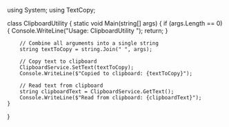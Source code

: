 using System;
using TextCopy;

class ClipboardUtility
{
    static void Main(string[] args)
    {
        if (args.Length == 0)
        {
            Console.WriteLine("Usage: ClipboardUtility <text>");
            return;
        }

        // Combine all arguments into a single string
        string textToCopy = string.Join(" ", args);

        // Copy text to clipboard
        ClipboardService.SetText(textToCopy);
        Console.WriteLine($"Copied to clipboard: {textToCopy}");

        // Read text from clipboard
        string clipboardText = ClipboardService.GetText();
        Console.WriteLine($"Read from clipboard: {clipboardText}");
    }
}
